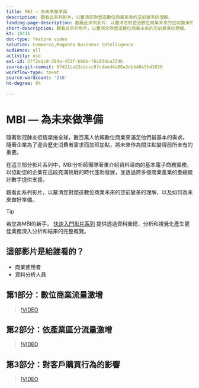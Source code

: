```yaml
---
title: MBI — 為未來做準備
description: 觀看此系列影片，以釐清您對塑造數位商業未來的空前變革的理解。
landing-page-description: 觀看此系列影片，以釐清您對塑造數位商業未來的空前變革的理解。
short-description: 觀看此系列影片，以釐清您對塑造數位商業未來的空前變革的理解。
kt: 10411
doc-type: feature video
solution: Commerce,Magento Business Intelligence
audience: all
activity: use
exl-id: 2ff2e1c8-384a-453f-bb8b-f6c834ca334b
source-git-commit: 67d21ca23cdccc87cdeed4a08a3ebb48e5bd1030
workflow-type: tm+mt
source-wordcount: '216'
ht-degree: 0%

---
```


# MBI — 為未來做準備

隨著新冠肺炎疫情席捲全球，數百萬人依賴數位商業來滿足他們最基本的需求。 隨著企業為了迎合歷史消費者需求而加班加點，將未來作為關注點變得前所未有的重要。

在這三部分影片系列中，MBI分析師團隊著重介紹資料導向的基本電子商務實務，以協助您的企業在這段充滿挑戰的時代蓬勃發展，並透過跨多個商業產業的彙總統計數字提供支援。

觀看此系列影片，以釐清您對塑造數位商業未來的空前變革的理解，以及如何為未來做好準備。

>[!TIP]
>
>若您為MBI的新手， [快速入門影片系列](1-overview.md) 提供透過資料彙總、分析和視覺化產生更佳業務深入分析和結果的完整概覽。

## 這部影片是給誰看的？

- 商業使用者
- 資料分析人員

## 第1部分：數位商業流量激增

>[!VIDEO](https://video.tv.adobe.com/v/342498?quality=12&learn=on)

## 第2部分：依產業區分流量激增

>[!VIDEO](https://video.tv.adobe.com/v/342499?quality=12&learn=on)

## 第3部分：對客戶購買行為的影響

>[!VIDEO](https://video.tv.adobe.com/v/342500?quality=12&learn=on)
